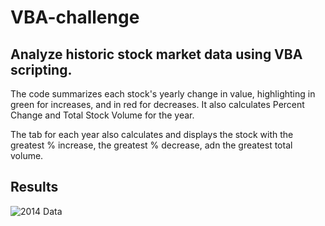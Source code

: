 # VBA-challenge

## Analyze historic stock market data using VBA scripting.

The code summarizes each stock's yearly change in value, highlighting in green for increases, and in red for decreases. It also calculates Percent Change and Total Stock Volume for the year.

The tab for each year also calculates and displays the stock with the greatest % increase, the greatest % decrease, adn the greatest total volume.

## Results

![2014 Data](/images/2014StockData)
